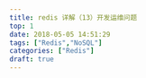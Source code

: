 ```yaml
---
title: redis 详解（13）开发运维问题
top: 1
date: 2018-05-05 14:51:29
tags: ["Redis","NoSQL"]
categories: ["Redis"]
draft: true
---
```

